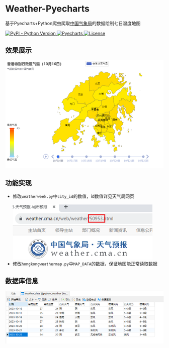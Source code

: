 # Weather-Pyecharts
基于Pyecharts+Python爬虫爬取[中国气象局](https://weather.cma.cn "weather.cma.cn")的数据绘制七日温度地图
<p>
    <a href="https://www.python.org/">
        <img src="https://img.shields.io/pypi/pyversions/pyecharts.svg?colorB=brightgreen" alt="PyPI - Python Version">
    </a>
        <a href="https://github.com/pyecharts/pyecharts">
        <img src="https://img.shields.io/badge/Package-Pyecharts-orange.svg?style=plastic" alt="Pyecharts">
    </a>
    <a href="https://opensource.org/licenses/MIT">
        <img src="https://img.shields.io/badge/License-MIT-brightgreen.svg" alt="License">
    </a>
</p>

## 效果展示
![image](https://github.com/Tianiae/Weather-Pyecharts/blob/main/img/map.png)

## 功能实现
* 修改`weatherweek.py`中`city_id`的数值，id数值详见天气局网页<br><br>
  ![image](https://github.com/Tianiae/Weather-Pyecharts/blob/main/img/cityid.png)<br>
* 修改`hongkongweathermap.py`中`MAP_DATA`的数据，保证地图能正常读取数据

## 数据库信息
![image](https://github.com/Tianiae/Weather-Pyecharts/blob/main/img/db.png)

##
  
